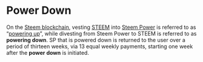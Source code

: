 # Power Down

On the [Steem blockchain](/glossary/steem-blockchain.md), vesting [STEEM](/glossary/steem.md) into [Steem Power](/glossary/steem-power.md) is referred to as “[powering up](/glossary/power-up.md)”, while divesting from Steem Power to STEEM is referred to as **powering down**. SP that is powered down is returned to the user over a period of thirteen weeks, via 13 equal weekly payments, starting one week after the **power down** is initiated.
